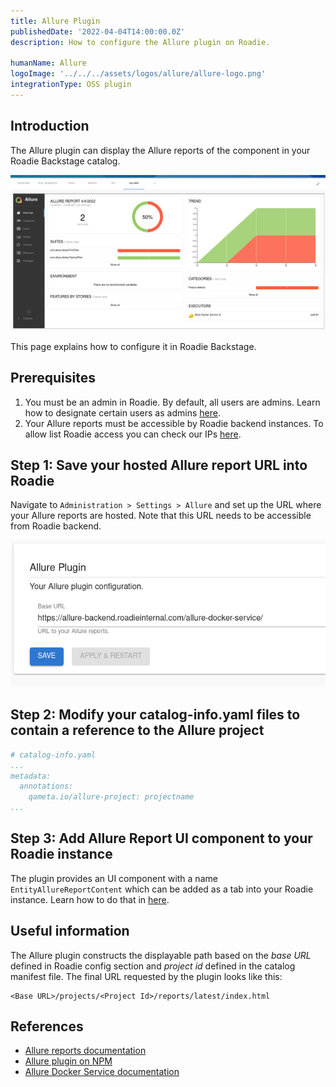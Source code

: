 ```yaml
---
title: Allure Plugin
publishedDate: '2022-04-04T14:00:00.0Z'
description: How to configure the Allure plugin on Roadie.

humanName: Allure
logoImage: '../../../assets/logos/allure/allure-logo.png'
integrationType: OSS plugin
---
```


## Introduction

The Allure plugin can display the Allure reports of the component in your Roadie Backstage catalog.

![Example image showing Allure test report](./allure-report-img.png)

This page explains how to configure it in Roadie Backstage.

## Prerequisites

1. You must be an admin in Roadie. By default, all users are admins. Learn how to designate certain users as admins [here](/docs/getting-started/assigning-admins/).
2. Your Allure reports must be accessible by Roadie backend instances. To allow list Roadie access you can check our IPs [here](/docs/details/allowlisting-roadie-traffic/).


## Step 1: Save your hosted Allure report URL into Roadie

Navigate to `Administration > Settings > Allure` and set up the URL where your Allure reports are hosted. Note that this URL needs to be accessible from Roadie backend.

![An input box indicating Allure baseurl value](./config-img.png)

## Step 2: Modify your catalog-info.yaml files to contain a reference to the Allure project 

```yaml
# catalog-info.yaml
...
metadata:
  annotations: 
    qameta.io/allure-project: projectname
...
```

## Step 3: Add Allure Report UI component to your Roadie instance

The plugin provides an UI component with a name `EntityAllureReportContent` which can be added as a tab into your Roadie instance. Learn how to do that in [here](/docs/details/updating-the-ui/). 

## Useful information

The Allure plugin constructs the displayable path based on the *base URL* defined in Roadie config section and *project id* defined in the catalog manifest file. The final URL requested by the plugin looks like this: 
```text
<Base URL>/projects/<Project Id>/reports/latest/index.html
```



## References

- [Allure reports documentation](https://docs.qameta.io/allure/)
- [Allure plugin on NPM](https://www.npmjs.com/package/@backstage/plugin-allure)
- [Allure Docker Service documentation](https://github.com/fescobar/allure-docker-service)
